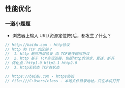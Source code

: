 ## 性能优化

### 一道小题题

- 浏览器上输入 URL(资源定位符)后，都发生了什么？

```js
// http://baidu.com - http协议
// http 和 TCP 的区别？
//  1、http 是应用层协议 而 TCP是传输层协议
//  2、http 基于 TCP实现连接，包括http的请求、发送、断开
// 优化点：http1.0 http1.1 http2.0
//  3、http无状态 TCP有状态

// https://baidu.com - https协议
// file:///C:Users/class - 本地文件目录地址，只在本机打开
```
